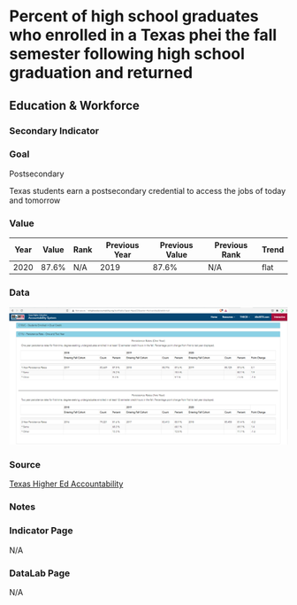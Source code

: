 # Percent of high school graduates who enrolled in a Texas phei the fall semester following high school graduation and returned

## Education & Workforce

### Secondary Indicator

### **Goal**

Postsecondary

Texas students earn a postsecondary credential to access the jobs of today and tomorrow

### Value

| Year |  Value      | Rank     | Previous Year   | Previous Value | Previous Rank | Trend | 
| ----------- | ----------- | ----------- | ----------- | ----------- | ----------- | -----------|
|    2020     | 87.6%      |    N/A  |    2019     |    87.6%  | N/A         | flat       | 

### Data
![Texas Higher Ed Accountability](./retention.PNG)


### Source
[Texas Higher Ed Accountability](http://www.txhigheredaccountability.org/AcctPublic/Measures/ManageMeasures?instTypeID=1)


### Notes

### Indicator Page

N/A

### DataLab Page

N/A
